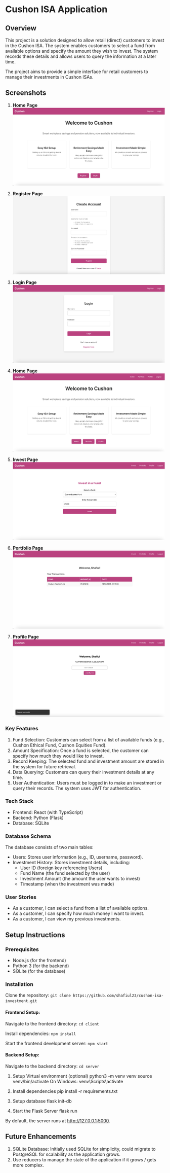 # Cushon ISA Application

## Overview

This project is a solution designed to allow retail (direct) customers to invest in the Cushon ISA. The system enables customers to select a fund from available options and specify the amount they wish to invest. The system records these details and allows users to query the information at a later time.

The project aims to provide a simple interface for retail customers to manage their investments in Cushon ISAs.

## Screenshots

1. **Home Page**  
   ![Home Page](screenshots/home.png)

2. **Register Page**  
   ![Register Page](screenshots/register.png)

3. **Login Page**  
   ![Login Page](screenshots/login.png)

4. **Home Page**  
   ![Home Page](screenshots/home2.png)

5. **Invest Page**  
   ![Invest Page](screenshots/invest.png)

6. **Portfolio Page**  
   ![Portfolio Page](screenshots/portfolio.png)

7. **Profile Page**  
   ![Profile Page](screenshots/profile.png)

### Key Features

1. Fund Selection: Customers can select from a list of available funds (e.g., Cushon Ethical Fund, Cushon Equities Fund).
2. Amount Specification: Once a fund is selected, the customer can specify how much they would like to invest.
3. Record Keeping: The selected fund and investment amount are stored in the system for future retrieval.
4. Data Querying: Customers can query their investment details at any time.
5. User Authentication: Users must be logged in to make an investment or query their records. The system uses JWT for authentication.

### Tech Stack

- Frontend: React (with TypeScript)
- Backend: Python (Flask)
- Database: SQLite

### Database Schema

The database consists of two main tables:

- Users: Stores user information (e.g., ID, username, password).
- Investment History: Stores investment details, including:
  - User ID (foreign key referencing Users)
  - Fund Name (the fund selected by the user)
  - Investment Amount (the amount the user wants to invest)
  - Timestamp (when the investment was made)

### User Stories

- As a customer, I can select a fund from a list of available options.
- As a customer, I can specify how much money I want to invest.
- As a customer, I can view my previous investments.

## Setup Instructions

### Prerequisites

- Node.js (for the frontend)
- Python 3 (for the backend)
- SQLite (for the database)

### Installation

Clone the repository:
`git clone https://github.com/shafiul23/cushon-isa-investment.git`

#### Frontend Setup:

Navigate to the frontend directory:
`cd client`

Install dependencies:
`npm install`

Start the frontend development server:
`npm start`

#### Backend Setup:

Navigate to the backend directory:
`cd server`

1. Setup Virtual environment (optional)
   python3 -m venv venv
   source venv/bin/activate
   On Windows: venv\Scripts\activate

2. Install dependencies
   pip install -r requirements.txt

3. Setup database
   flask init-db

4. Start the Flask Server
   flask run

By default, the server runs at http://127.0.0.1:5000.

## Future Enhancements

1. SQLite Database: Initially used SQLite for simplicity, could migrate to PostgreSQL for scalability as the application grows.
2. Use reducers to manage the state of the application if it grows / gets more complex.
